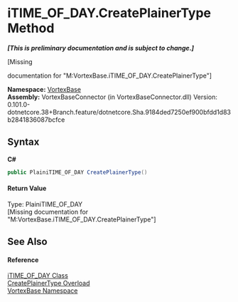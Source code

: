 # iTIME_OF_DAY.CreatePlainerType Method 
 _**\[This is preliminary documentation and is subject to change.\]**_

\[Missing <summary> documentation for "M:VortexBase.iTIME_OF_DAY.CreatePlainerType"\]

**Namespace:**&nbsp;<a href="N_VortexBase.md">VortexBase</a><br />**Assembly:**&nbsp;VortexBaseConnector (in VortexBaseConnector.dll) Version: 0.101.0-dotnetcore.38+Branch.feature/dotnetcore.Sha.9184ded7250ef900bfdd1d83b2841836087bcfce

## Syntax

**C#**<br />
``` C#
public PlainiTIME_OF_DAY CreatePlainerType()
```


#### Return Value
Type: PlainiTIME_OF_DAY<br />\[Missing <returns> documentation for "M:VortexBase.iTIME_OF_DAY.CreatePlainerType"\]

## See Also


#### Reference
<a href="T_VortexBase_iTIME_OF_DAY.md">iTIME_OF_DAY Class</a><br /><a href="Overload_VortexBase_iTIME_OF_DAY_CreatePlainerType.md">CreatePlainerType Overload</a><br /><a href="N_VortexBase.md">VortexBase Namespace</a><br />